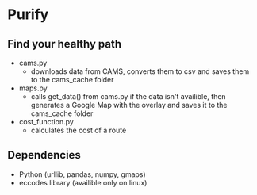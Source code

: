 # Purify
## Find your healthy path

* cams.py 
	* downloads data from CAMS, converts them to csv and saves them to the cams_cache folder
* maps.py
	* calls get_data() from cams.py if the data isn't availible, then generates a Google Map with the overlay and saves it to the cams_cache folder
* cost_function.py
	* calculates the cost of a route

## Dependencies
* Python (urllib, pandas, numpy, gmaps)
* eccodes library (availible only on linux)
